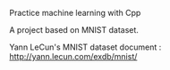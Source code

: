 Practice machine learning with Cpp

A project based on MNIST dataset.


Yann LeCun's MNIST dataset document : http://yann.lecun.com/exdb/mnist/